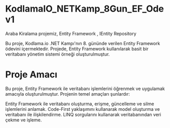 # KodlamaIO_NETKamp_8Gun_EF_Odev1
Araba Kiralama projemiz, Entity Framework , IEntity Repository

Bu proje, Kodlama.io .NET Kampı'nın 8. gününde verilen Entity Framework ödevini içermektedir. Projede, Entity Framework kullanılarak basit bir veritabanı yönetim sistemi örneği oluşturulmuştur.

# Proje Amacı
Bu proje, Entity Framework ile veritabanı işlemlerini öğrenmek ve uygulamak amacıyla oluşturulmuştur. Projenin temel amaçları şunlardır:

Entity Framework ile veritabanı oluşturma, erişme, güncelleme ve silme işlemlerini anlamak.
Code-First yaklaşımını kullanarak model oluşturma ve veritabanı ile ilişkilendirme.
LINQ sorgularını kullanarak veritabanından veri çekme ve işleme.
